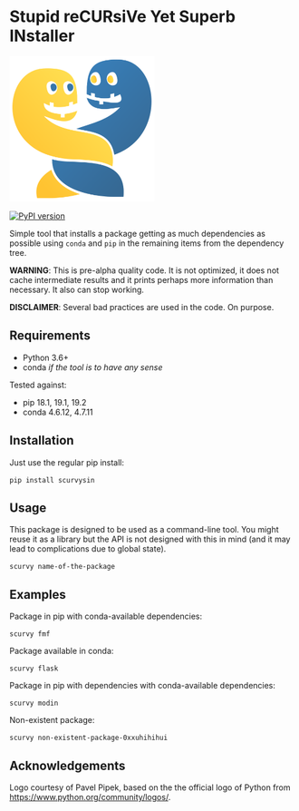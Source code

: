# Stupid reCURsiVe Yet Superb INstaller

<img src="logo.png" height="256" width="256" />

[![PyPI version](https://badge.fury.io/py/scurvysin.svg)](https://badge.fury.io/py/scurvysin)

Simple tool that installs a package getting as much
dependencies as possible using `conda` and `pip`
in the remaining items from the dependency tree.

**WARNING**: This is pre-alpha quality code. It is not optimized,
it does not cache intermediate results and it prints perhaps
more information than necessary. It also can stop working.

**DISCLAIMER**: Several bad practices are used in the code. On purpose.

## Requirements

- Python 3.6+
- conda *if the tool is to have any sense*

Tested against:

- pip 18.1, 19.1, 19.2
- conda 4.6.12, 4.7.11

## Installation

Just use the regular pip install:

```
pip install scurvysin
```

## Usage

This package is designed to be used as a command-line tool.
You might reuse it as a library but the API is not designed
with this in mind (and it may lead to complications due 
to global state).

```
scurvy name-of-the-package
```

## Examples

Package in pip with conda-available dependencies:

```
scurvy fmf
```

Package available in conda:

```
scurvy flask
```

Package in pip with dependencies with conda-available dependencies:

```
scurvy modin
```

Non-existent package:

```
scurvy non-existent-package-0xxuhihihui
```

## Acknowledgements

Logo courtesy of Pavel Pipek, based on the the official logo of Python from <https://www.python.org/community/logos/>.

